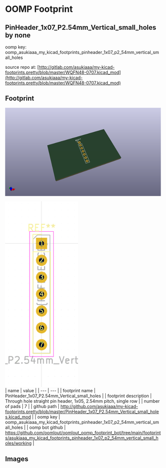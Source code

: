 # OOMP Footprint  
## PinHeader_1x07_P2.54mm_Vertical_small_holes  by none  
  
oomp key: oomp_asukiaaa_my_kicad_footprints_pinheader_1x07_p2_54mm_vertical_small_holes  
  
source repo at: [http://gitlab.com/asukiaaa/my-kicad-footprints.pretty/blob/master/WQFN48-0707.kicad_mod](http://gitlab.com/asukiaaa/my-kicad-footprints.pretty/blob/master/WQFN48-0707.kicad_mod)  
## Footprint  
  
[![working_kicad_pcb_3d.png](working_kicad_pcb_3d_600.png)](working_kicad_pcb_3d.png)  
  
[![working.png](working_600.png)](working.png)  
| name | value | 
| --- | --- | 
| footprint name | PinHeader_1x07_P2.54mm_Vertical_small_holes | 
| footprint description | Through hole straight pin header, 1x05, 2.54mm pitch, single row | 
| number of pads | 7 | 
| github path | http://github.com/asukiaaa/my-kicad-footprints.pretty/blob/master/PinHeader_1x07_P2.54mm_Vertical_small_holes.kicad_mod | 
| oomp key | oomp_asukiaaa_my_kicad_footprints_pinheader_1x07_p2_54mm_vertical_small_holes | 
| oomp bot github | https://github.com/oomlout/oomlout_oomp_footprint_bot/tree/main/footprints/asukiaaa_my_kicad_footprints_pinheader_1x07_p2_54mm_vertical_small_holes/working | 
## Images  

